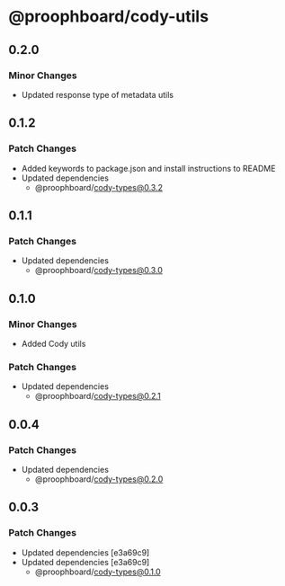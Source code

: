 # @proophboard/cody-utils

## 0.2.0

### Minor Changes

- Updated response type of metadata utils

## 0.1.2

### Patch Changes

- Added keywords to package.json and install instructions to README
- Updated dependencies
  - @proophboard/cody-types@0.3.2

## 0.1.1

### Patch Changes

- Updated dependencies
  - @proophboard/cody-types@0.3.0

## 0.1.0

### Minor Changes

- Added Cody utils

### Patch Changes

- Updated dependencies
  - @proophboard/cody-types@0.2.1

## 0.0.4

### Patch Changes

- Updated dependencies
  - @proophboard/cody-types@0.2.0

## 0.0.3

### Patch Changes

- Updated dependencies [e3a69c9]
- Updated dependencies [e3a69c9]
  - @proophboard/cody-types@0.1.0
